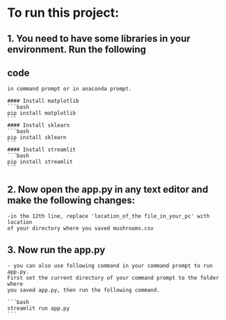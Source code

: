 # To run this project:

## 1. You need to have some libraries in your environment. Run the following
## code
    in command prompt or in anaconda prompt.

    #### Install matplotlib
    ```bash
    pip install matplotlib
    ```
    #### Install sklearn
    ```bash
    pip install sklearn
    ```
    #### Install streamlit
    ```bash
    pip install streamlit
    ```
## 2. Now open the app.py in any text editor and make the following changes:

    -in the 12th line, replace 'location_of_the file_in_your_pc' with location
    of your directory where you saved mushrooms.csv

## 3. Now run the app.py

    - you can also use following command in your command prompt to run app.py.
    First set the current directory of your command prompt to the folder where
    you saved app.py, then run the following command.

    ```bash
    streamlit run app.py
    ```
